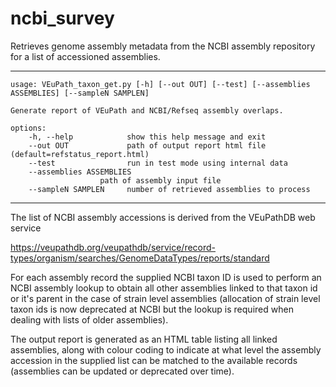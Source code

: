 # ncbi_survey
Retrieves genome assembly metadata from the NCBI assembly repository for a list of accessioned assemblies.

***

    usage: VEuPath_taxon_get.py [-h] [--out OUT] [--test] [--assemblies ASSEMBLIES] [--sampleN SAMPLEN]

    Generate report of VEuPath and NCBI/Refseq assembly overlaps.

    options:
        -h, --help            show this help message and exit
        --out OUT             path of output report html file (default=refstatus_report.html)
        --test                run in test mode using internal data
        --assemblies ASSEMBLIES
                        path of assembly input file
        --sampleN SAMPLEN     number of retrieved assemblies to process

***

The list of NCBI assembly accessions is derived from the VEuPathDB web service 

<https://veupathdb.org/veupathdb/service/record-types/organism/searches/GenomeDataTypes/reports/standard>

For each assembly record the supplied NCBI taxon ID is used to perform an NCBI assembly lookup to obtain all 
other assemblies linked to that taxon id or it's parent in the case of strain level assemblies (allocation of
strain level taxon ids is now deprecated at NCBI but the lookup is required when dealing with lists of older
assemblies).

The output report is generated as an HTML table listing all linked assemblies, along with colour coding to
indicate at what level the assembly accession in the supplied list can be matched to the available records
(assemblies can be updated or deprecated over time).